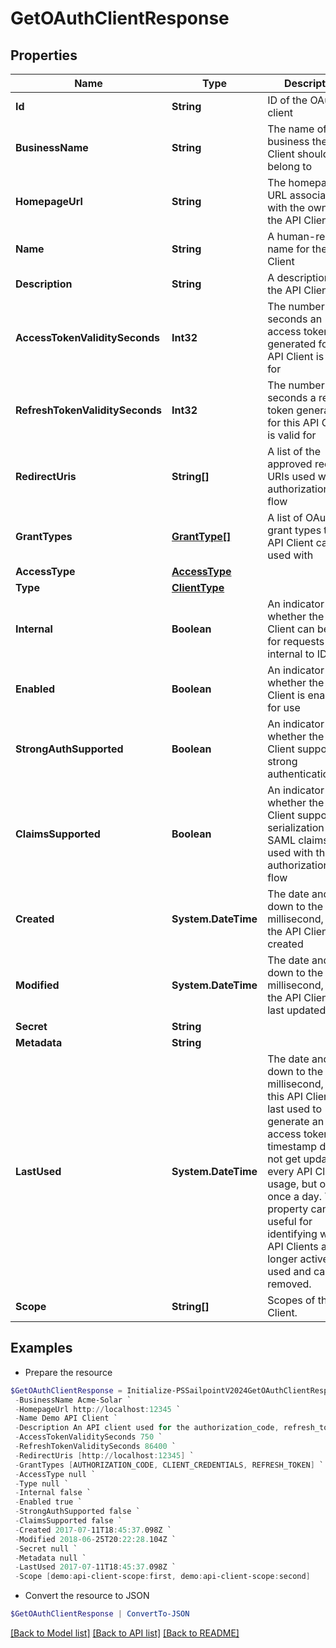 # GetOAuthClientResponse
## Properties

Name | Type | Description | Notes
------------ | ------------- | ------------- | -------------
**Id** | **String** | ID of the OAuth client | 
**BusinessName** | **String** | The name of the business the API Client should belong to | 
**HomepageUrl** | **String** | The homepage URL associated with the owner of the API Client | 
**Name** | **String** | A human-readable name for the API Client | 
**Description** | **String** | A description of the API Client | 
**AccessTokenValiditySeconds** | **Int32** | The number of seconds an access token generated for this API Client is valid for | 
**RefreshTokenValiditySeconds** | **Int32** | The number of seconds a refresh token generated for this API Client is valid for | 
**RedirectUris** | **String[]** | A list of the approved redirect URIs used with the authorization_code flow | 
**GrantTypes** | [**GrantType[]**](GrantType.md) | A list of OAuth 2.0 grant types this API Client can be used with | 
**AccessType** | [**AccessType**](AccessType.md) |  | 
**Type** | [**ClientType**](ClientType.md) |  | 
**Internal** | **Boolean** | An indicator of whether the API Client can be used for requests internal to IDN | 
**Enabled** | **Boolean** | An indicator of whether the API Client is enabled for use | 
**StrongAuthSupported** | **Boolean** | An indicator of whether the API Client supports strong authentication | 
**ClaimsSupported** | **Boolean** | An indicator of whether the API Client supports the serialization of SAML claims when used with the authorization_code flow | 
**Created** | **System.DateTime** | The date and time, down to the millisecond, when the API Client was created | 
**Modified** | **System.DateTime** | The date and time, down to the millisecond, when the API Client was last updated | 
**Secret** | **String** |  | [optional] 
**Metadata** | **String** |  | [optional] 
**LastUsed** | **System.DateTime** | The date and time, down to the millisecond, when this API Client was last used to generate an access token. This timestamp does not get updated on every API Client usage, but only once a day. This property can be useful for identifying which API Clients are no longer actively used and can be removed. | [optional] 
**Scope** | **String[]** | Scopes of the API Client. | 

## Examples

- Prepare the resource
```powershell
$GetOAuthClientResponse = Initialize-PSSailpointV2024GetOAuthClientResponse  -Id 2c9180835d2e5168015d32f890ca1581 `
 -BusinessName Acme-Solar `
 -HomepageUrl http://localhost:12345 `
 -Name Demo API Client `
 -Description An API client used for the authorization_code, refresh_token, and client_credentials flows `
 -AccessTokenValiditySeconds 750 `
 -RefreshTokenValiditySeconds 86400 `
 -RedirectUris [http://localhost:12345] `
 -GrantTypes [AUTHORIZATION_CODE, CLIENT_CREDENTIALS, REFRESH_TOKEN] `
 -AccessType null `
 -Type null `
 -Internal false `
 -Enabled true `
 -StrongAuthSupported false `
 -ClaimsSupported false `
 -Created 2017-07-11T18:45:37.098Z `
 -Modified 2018-06-25T20:22:28.104Z `
 -Secret null `
 -Metadata null `
 -LastUsed 2017-07-11T18:45:37.098Z `
 -Scope [demo:api-client-scope:first, demo:api-client-scope:second]
```

- Convert the resource to JSON
```powershell
$GetOAuthClientResponse | ConvertTo-JSON
```

[[Back to Model list]](../README.md#documentation-for-models) [[Back to API list]](../README.md#documentation-for-api-endpoints) [[Back to README]](../README.md)


